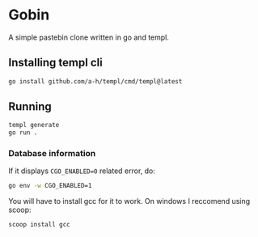 # Gobin

A simple pastebin clone written in go and templ.

## Installing templ cli

```sh
go install github.com/a-h/templ/cmd/templ@latest
```

## Running

```sh
templ generate
go run .
```

### Database information

If it displays `CGO_ENABLED=0` related error, do:

```sh
go env -w CGO_ENABLED=1
```

You will have to install gcc for it to work. On windows I reccomend using scoop:

```powershell
scoop install gcc
```
